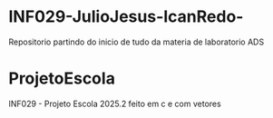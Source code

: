 # INF029-JulioJesus-IcanRedo-
Repositorio partindo do inicio de tudo da materia de laboratorio ADS

# ProjetoEscola
INF029 - Projeto Escola 2025.2 feito em c e com vetores
